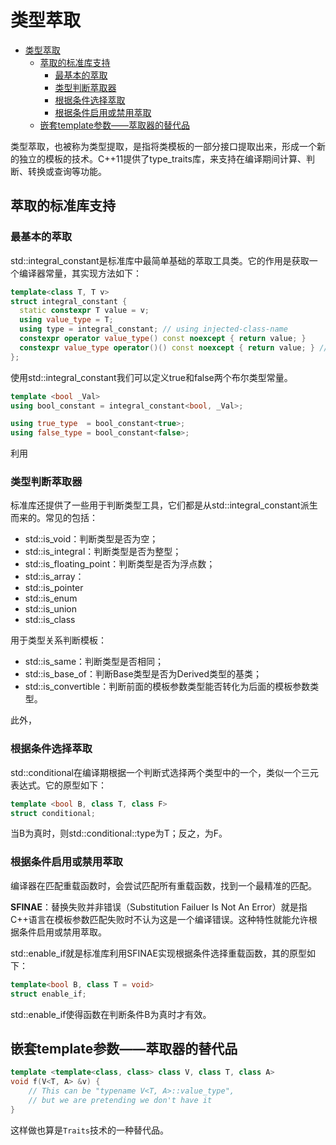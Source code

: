 # 类型萃取

- [类型萃取](#类型萃取)
  - [萃取的标准库支持](#萃取的标准库支持)
    - [最基本的萃取](#最基本的萃取)
    - [类型判断萃取器](#类型判断萃取器)
    - [根据条件选择萃取](#根据条件选择萃取)
    - [根据条件启用或禁用萃取](#根据条件启用或禁用萃取)
  - [嵌套template参数——萃取器的替代品](#嵌套template参数萃取器的替代品)

类型萃取，也被称为类型提取，是指将类模板的一部分接口提取出来，形成一个新的独立的模板的技术。C++11提供了type_traits库，来支持在编译期间计算、判断、转换或查询等功能。

## 萃取的标准库支持

### 最基本的萃取

std::integral_constant是标准库中最简单基础的萃取工具类。它的作用是获取一个编译器常量，其实现方法如下：

```c++
template<class T, T v>
struct integral_constant {
  static constexpr T value = v;
  using value_type = T;
  using type = integral_constant; // using injected-class-name
  constexpr operator value_type() const noexcept { return value; }
  constexpr value_type operator()() const noexcept { return value; } // since c++14
};
```

使用std::integral_constant我们可以定义true和false两个布尔类型常量。

```c++
template <bool _Val>
using bool_constant = integral_constant<bool, _Val>;

using true_type  = bool_constant<true>;
using false_type = bool_constant<false>;
```

利用

### 类型判断萃取器

标准库还提供了一些用于判断类型工具，它们都是从std::integral_constant派生而来的。常见的包括：

- std::is_void：判断类型是否为空；
- std::is_integral：判断类型是否为整型；
- std::is_floating_point：判断类型是否为浮点数；
- std::is_array：
- std::is_pointer
- std::is_enum
- std::is_union
- std::is_class

用于类型关系判断模板：

- std::is_same：判断类型是否相同；
- std::is_base_of：判断Base类型是否为Derived类型的基类；
- std::is_convertible：判断前面的模板参数类型能否转化为后面的模板参数类型。

此外，

### 根据条件选择萃取

std::conditional在编译期根据一个判断式选择两个类型中的一个，类似一个三元表达式。它的原型如下：

```c++
template <bool B, class T, class F>
struct conditional;
```

当B为真时，则std::conditional::type为T；反之，为F。

### 根据条件启用或禁用萃取

编译器在匹配重载函数时，会尝试匹配所有重载函数，找到一个最精准的匹配。

**SFINAE**：替换失败并非错误（Substitution Failuer Is Not An Error）就是指C++语言在模板参数匹配失败时不认为这是一个编译错误。这种特性就能允许根据条件启用或禁用萃取。

std::enable_if就是标准库利用SFINAE实现根据条件选择重载函数，其的原型如下：

```c++
template<bool B, class T = void>
struct enable_if;
```

std::enable_if使得函数在判断条件B为真时才有效。

## 嵌套template参数——萃取器的替代品

``` c++
template <template<class, class> class V, class T, class A>
void f(V<T, A> &v) {
    // This can be "typename V<T, A>::value_type",
    // but we are pretending we don't have it
}
```

这样做也算是`Traits`技术的一种替代品。
